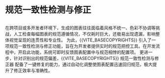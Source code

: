# 规范一致性检测与修正

## 

在跨项目或多开发者环境下，生成的图表往往面临着风格不统一、色彩不协调等挑战，人工检查每幅图表的规范遵循情况，不仅耗时巨大，还极易出现遗漏，影响整体视觉呈现的连贯性和专业性。
为此，{{VITE_BASECOPYRIGHTS}} 引入了一项规范一致性检测与修正功能，旨在为开发者提供实时的规范把控工具。在开发流程中，开启此功能，系统可即时反馈图表配置中与规范相悖的配置项。
更进一步，针对识别出的规范偏差，{{VITE_BASECOPYRIGHTS}} 规范一致性检测与修正器 配备了一键修复的能力，通过自动化调整使图表配置迅速回归规范，极大提升了修正效率与准确性。
